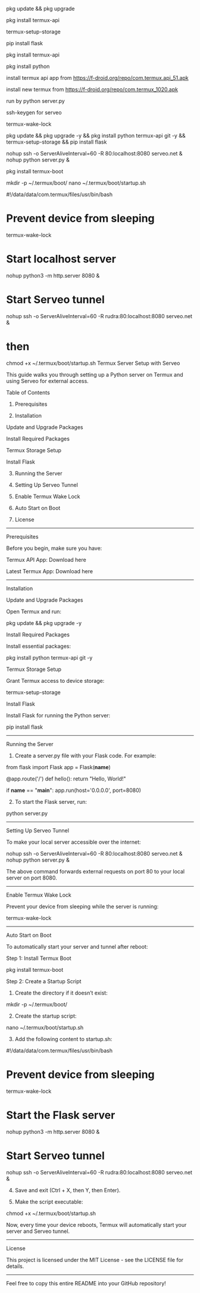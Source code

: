 pkg update && pkg upgrade

pkg install termux-api

termux-setup-storage



pip install flask 



pkg install termux-api



pkg install python



install termux api app from https://f-droid.org/repo/com.termux.api_51.apk


install new termux from https://f-droid.org/repo/com.termux_1020.apk



run by python server.py



ssh-keygen for serveo

termux-wake-lock



pkg update && pkg upgrade -y && pkg install python termux-api git -y && termux-setup-storage && pip install flask






nohup ssh -o ServerAliveInterval=60 -R 80:localhost:8080 serveo.net &
nohup python server.py &



pkg install termux-boot




mkdir -p ~/.termux/boot/
nano ~/.termux/boot/startup.sh




#!/data/data/com.termux/files/usr/bin/bash

# Prevent device from sleeping
termux-wake-lock

# Start localhost server
nohup python3 -m http.server 8080 &

# Start Serveo tunnel
nohup ssh -o ServerAliveInterval=60 -R rudra:80:localhost:8080 serveo.net &






# then
chmod +x ~/.termux/boot/startup.sh
Termux Server Setup with Serveo

This guide walks you through setting up a Python server on Termux and using Serveo for external access.

Table of Contents

1. Prerequisites


2. Installation

Update and Upgrade Packages

Install Required Packages

Termux Storage Setup

Install Flask



3. Running the Server


4. Setting Up Serveo Tunnel


5. Enable Termux Wake Lock


6. Auto Start on Boot


7. License




---

Prerequisites

Before you begin, make sure you have:

Termux API App: Download here

Latest Termux App: Download here



---

Installation

Update and Upgrade Packages

Open Termux and run:

pkg update && pkg upgrade -y

Install Required Packages

Install essential packages:

pkg install python termux-api git -y

Termux Storage Setup

Grant Termux access to device storage:

termux-setup-storage

Install Flask

Install Flask for running the Python server:

pip install flask


---

Running the Server

1. Create a server.py file with your Flask code. For example:

from flask import Flask
app = Flask(__name__)

@app.route('/')
def hello():
    return "Hello, World!"

if __name__ == "__main__":
    app.run(host='0.0.0.0', port=8080)


2. To start the Flask server, run:

python server.py




---

Setting Up Serveo Tunnel

To make your local server accessible over the internet:

nohup ssh -o ServerAliveInterval=60 -R 80:localhost:8080 serveo.net &
nohup python server.py &

The above command forwards external requests on port 80 to your local server on port 8080.



---

Enable Termux Wake Lock

Prevent your device from sleeping while the server is running:

termux-wake-lock


---

Auto Start on Boot

To automatically start your server and tunnel after reboot:

Step 1: Install Termux Boot

pkg install termux-boot

Step 2: Create a Startup Script

1. Create the directory if it doesn’t exist:

mkdir -p ~/.termux/boot/


2. Create the startup script:

nano ~/.termux/boot/startup.sh


3. Add the following content to startup.sh:

#!/data/data/com.termux/files/usr/bin/bash

# Prevent device from sleeping
termux-wake-lock

# Start the Flask server
nohup python3 -m http.server 8080 &

# Start Serveo tunnel
nohup ssh -o ServerAliveInterval=60 -R rudra:80:localhost:8080 serveo.net &


4. Save and exit (Ctrl + X, then Y, then Enter).


5. Make the script executable:

chmod +x ~/.termux/boot/startup.sh



Now, every time your device reboots, Termux will automatically start your server and Serveo tunnel.


---

License

This project is licensed under the MIT License - see the LICENSE file for details.


---

Feel free to copy this entire README into your GitHub repository!

